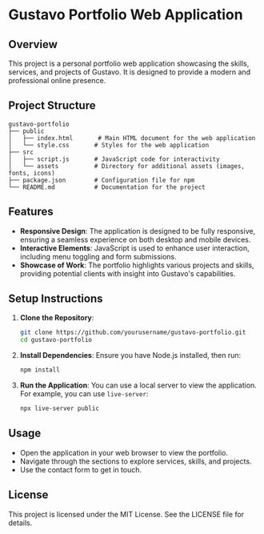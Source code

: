 # Gustavo Portfolio Web Application

## Overview
This project is a personal portfolio web application showcasing the skills, services, and projects of Gustavo. It is designed to provide a modern and professional online presence.

## Project Structure
```
gustavo-portfolio
├── public
│   ├── index.html       # Main HTML document for the web application
│   └── style.css       # Styles for the web application
├── src
│   ├── script.js       # JavaScript code for interactivity
│   └── assets          # Directory for additional assets (images, fonts, icons)
├── package.json        # Configuration file for npm
└── README.md           # Documentation for the project
```

## Features
- **Responsive Design**: The application is designed to be fully responsive, ensuring a seamless experience on both desktop and mobile devices.
- **Interactive Elements**: JavaScript is used to enhance user interaction, including menu toggling and form submissions.
- **Showcase of Work**: The portfolio highlights various projects and skills, providing potential clients with insight into Gustavo's capabilities.

## Setup Instructions
1. **Clone the Repository**:
   ```bash
   git clone https://github.com/yourusername/gustavo-portfolio.git
   cd gustavo-portfolio
   ```

2. **Install Dependencies**:
   Ensure you have Node.js installed, then run:
   ```bash
   npm install
   ```

3. **Run the Application**:
   You can use a local server to view the application. For example, you can use `live-server`:
   ```bash
   npx live-server public
   ```

## Usage
- Open the application in your web browser to view the portfolio.
- Navigate through the sections to explore services, skills, and projects.
- Use the contact form to get in touch.

## License
This project is licensed under the MIT License. See the LICENSE file for details.